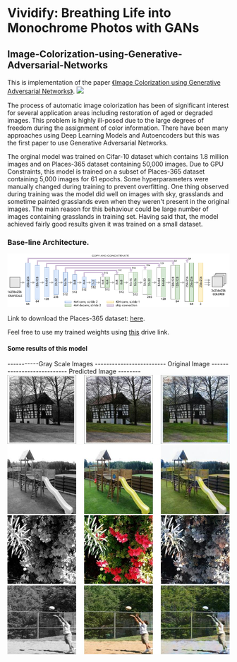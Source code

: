 # Vividify: Breathing Life into Monochrome Photos with GANs
## Image-Colorization-using-Generative-Adversarial-Networks

This is implementation of the paper [《Image Colorization using Generative Adversarial Networks》](https://arxiv.org/pdf/1803.05400). [![](https://img.shields.io/badge/SayThanks.io-%E2%98%BC-1EAEDB.svg)](https://saythanks.io/to/abhijeetnarang.nr%40gmail.com)

The process of automatic image colorization has been of significant interest for several application areas including restoration of aged or degraded images. This problem is highly ill-posed due to the large degrees of freedom during the assignment of color information. There have been many approaches using Deep Learning Models and Autoencoders but this was the first paper to use Generative Adversarial Networks.

The orginal model was trained on Cifar-10 dataset which contains 1.8 million images and on Places-365 dataset containing 50,000 images. Due to GPU Constraints, this model is trained on a subset of Places-365 dataset containing 5,000 images for 61 epochs. Some hyperparameters were manually changed during training to prevent overfitting. One thing observed during training was the model did well on images with sky, grasslands and sometime painted grasslands even when they weren't present in the original images. The main reason for this behaviour could be large number of images containing grasslands in training set. Having said that, the model achieved fairly good results given it was trained on a small dataset.

### Base-line Architecture.
![Example 0](readme_imgs/network.png)

Link to download the Places-365 dataset: [here](http://places2.csail.mit.edu/download.html).

Feel free to use my trained weights using [this](https://drive.google.com/file/d/13qcY4A3bv0yfdmkVvML9BRhaQNnj55g_/view?usp=sharing) drive link.

#### Some results of this model
-----------Gray Scale Images ------------------------- Original Image --------------------------- Predicted Image --------
![Example 1](results/train_3.jpg)
![Example 2](results/train_1.jpg)
![Example 3](results/test_4.jpg)
![Example 4](results/test_3.jpg)
